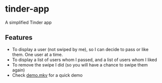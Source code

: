 # tinder-app
A simplified Tinder app

## Features
- To display a user (not swiped by me), so I can decide to pass or like them. One user at a time.
- To display a list of users whom I passed, and a list of users whom I liked
- To remove the swipe I did (so you will have a chance to swipe them again)
- Check [demo.mkv](demo.mkv) for a quick demo
